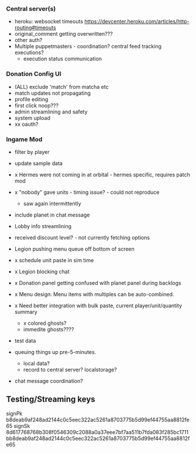 ### Central server(s)

- heroku: websocket timeouts https://devcenter.heroku.com/articles/http-routing#timeouts
- original_comment getting overwritten???
- other auth?
- Multiple puppetmasters - coordination? central feed tracking executions?
  - execution status communication

### Donation Config UI

- (ALL) exclude 'match' from matcha etc
- match updates not propagating
- profile editing
- first click noop???
- admin streamlining and safety
- system upload
- xx oauth?

### Ingame Mod

- filter by player
- update sample data
- x Hermes were not coming in at orbital - hermes specific, requires patch mod
- x "nobody" gave units - timing issue? - could not reproduce
  - saw again intermittently
- include planet in chat message
- Lobby info streamlining
- received discount level? - not currently fetching options
- Legion pushing menu queue off bottom of screen
- x schedule unit paste in sim time
- x Legion blocking chat
- x Donation panel getting confused with planet panel during backlogs
- x Menu design: Menu items with multiples can be auto-combined.
- x Need better integration with bulk paste, current player/unit/quantity summary
  - x colored ghosts?
  - immedite ghosts????

- test data
- queuing things up pre-5-minutes.
  - local data?
  - record to central server? localstorage?
- chat message coordination?

## Testing/Streaming keys

signPk b8deab9af248ad2144c0c5eec322ac5261a8703775b5d99ef44755aa8812fe65
signSk 8d617768768b308f0546309c2088a0a37eee7bf7aa511b7fda083f285bc1711bb8deab9af248ad2144c0c5eec322ac5261a8703775b5d99ef44755aa8812fe65
